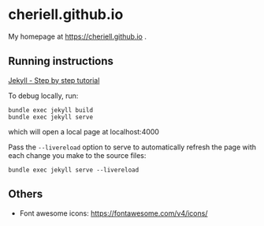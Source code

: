 # cheriell.github.io

My homepage at https://cheriell.github.io .

## Running instructions

[Jekyll - Step by step tutorial](https://jekyllrb.com/docs/step-by-step/01-setup/)

To debug locally, run:

    bundle exec jekyll build
    bundle exec jekyll serve

which will open a local page at localhost:4000

Pass the `--livereload` option to serve to automatically refresh the page with each change you make to the source files:

    bundle exec jekyll serve --livereload

## Others

- Font awesome icons: https://fontawesome.com/v4/icons/
